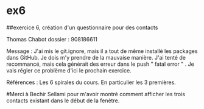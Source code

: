 ex6
===

##exercice 6, création d'un questionnaire pour des contacts


Thomas Chabot
dossier : 908186611


Message : J'ai mis le git.ignore, mais il a tout de même installé 
les packages dans GitHub. Je dois m'y prendre de la mauvaise manière. J'ai tenté de recommancé,
mais cela générait des erreur dans le push " fatal error " . Je vais régler ce problème d'ici le 
prochain exercice.

Références : Les 6 spirales du cours. En particulier les 3 premières.

#Merci à Bechir Sellami pour m'avoir montré comment afficher les trois contacts existant dans le début
de la fenètre. 

